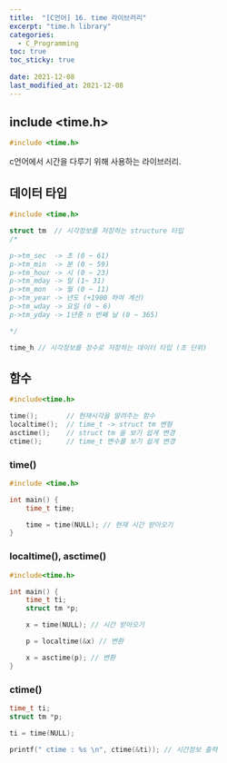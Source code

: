 ```yaml
---
title:  "[C언어] 16. time 라이브러리"
excerpt: "time.h library"
categories:
  - C_Programming
toc: true
toc_sticky: true
 
date: 2021-12-08
last_modified_at: 2021-12-08
---
```


## include <**time.h**>

```c
#include <time.h>
```

c언어에서 시간을 다루기 위해 사용하는 라이브러리.

## 데이터 타입

```c
#include <time.h>

struct tm  // 시각정보를 저장하는 structure 타입
/*

p->tm_sec  -> 초 (0 ~ 61)
p->tm_min  -> 분 (0 ~ 59)
p->tm_hour -> 시 (0 ~ 23)
p->tm_mday -> 일 (1~ 31)
p->tm_mon  -> 월 (0 ~ 11) 
p->tm_year -> 년도 (+1900 하여 계산)
p->tm_wday -> 요일 (0 ~ 6)
p->tm_yday -> 1년중 n 번째 날 (0 ~ 365)

*/

time_h // 시각정보를 정수로 저장하는 데이터 타입 (초 단위)
```

## 함수

```c
#include<time.h>

time();       // 현재시각을 알려주는 함수 
localtime();  // time_t -> struct tm 변형
asctime();    // struct tm 을 보기 쉽게 변경
ctime();      // time_t 변수를 보기 쉽게 변경
```

### time()

```c
#include <time.h>

int main() {
    time_t time;

    time = time(NULL); // 현재 시간 받아오기
}
```

### localtime(), asctime()

```c
#include<time.h>

int main() {
    time_t ti;
    struct tm *p;

    x = time(NULL); // 시간 받아오기

    p = localtime(&x) // 변환 

    x = asctime(p); // 변환
}
```

### ctime()

```c
time_t ti;
struct tm *p;

ti = time(NULL);

printf(" ctime : %s \n", ctime(&ti)); // 시간정보 출력
```